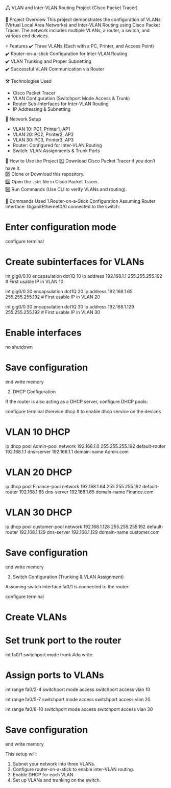 🖧 VLAN and Inter-VLAN Routing Project (Cisco Packet Tracer)

📌 Project Overview
This project demonstrates the configuration of VLANs (Virtual Local Area Networks) and Inter-VLAN Routing using Cisco Packet Tracer. The network includes multiple VLANs, a router, a switch, and various end devices.

⚡ Features
✔️ Three VLANs (Each with a PC, Printer, and Access Point)  
✔️ Router-on-a-stick Configuration for Inter-VLAN Routing  
✔️ VLAN Trunking and Proper Subnetting  
✔️ Successful VLAN Communication via Router  

🛠️ Technologies Used
- Cisco Packet Tracer  
- VLAN Configuration (Switchport Mode Access & Trunk)  
- Router Sub-Interfaces for Inter-VLAN Routing  
- IP Addressing & Subnetting  

🔧 Network Setup
- VLAN 10: PC1, Printer1, AP1  
- VLAN 20: PC2, Printer2, AP2  
- VLAN 30: PC3, Printer3, AP3  
- Router: Configured for Inter-VLAN Routing  
- Switch: VLAN Assignments & Trunk Ports  

📝 How to Use the Project
1️⃣ Download Cisco Packet Tracer if you don’t have it.  
2️⃣ Clone or Download this repository.  
3️⃣ Open the `.pkt` file in Cisco Packet Tracer.  
4️⃣ Run Commands (Use CLI to verify VLANs and routing).  

📜 Commands Used
1.Router-on-a-Stick Configuration
Assuming Router Interface: GigabitEthernet0/0 connected to the switch:

# Enter configuration mode
configure terminal

# Create subinterfaces for VLANs
int gig0/0.10
 encapsulation dot1Q 10
 ip address 192.168.1.1 255.255.255.192  # First usable IP in VLAN 10

int gig0/0.20
 encapsulation dot1Q 20
 ip address 192.168.1.65 255.255.255.192  # First usable IP in VLAN 20

int gig0/0.30
 encapsulation dot1Q 30
 ip address 192.168.1.129 255.255.255.192  # First usable IP in VLAN 30

# Enable interfaces
no shutdown

# Save configuration
end
write memory




2. DHCP Configuration

If the router is also acting as a DHCP server, configure DHCP pools:

configure terminal
#service dhcp # to enable dhcp service on the devices

# VLAN 10 DHCP
ip dhcp pool Admin-pool
 network 192.168.1.0 255.255.255.192
 default-router 192.168.1.1
 dns-server 192.168.1.1
 domain-name Admin.com

# VLAN 20 DHCP
ip dhcp pool Finance-pool
 network 192.168.1.64 255.255.255.192
 default-router 192.168.1.65
 dns-server 192.168.1.65
 domain-name Finance.com

# VLAN 30 DHCP
ip dhcp pool customer-pool
 network 192.168.1.128 255.255.255.192
 default-router 192.168.1.129
 dns-server 192.168.1.129
 domain-name customer.com

# Save configuration
end
write memory


3. Switch Configuration (Trunking & VLAN Assignment)

Assuming switch interface fa0/1 is connected to the router:

configure terminal

# Create VLANs

# Set trunk port to the router
int fa0/1
 switchport mode trunk
 #do write

# Assign ports to VLANs
int range fa0/2-4
 switchport mode access
 switchport access vlan 10

int range fa0/5-7
 switchport mode access
 switchport access vlan 20
 
int range fa0/8-10
 switchport mode access
 switchport access vlan 30

# Save configuration
end
write memory


This setup will:
1. Subnet your network into three VLANs.
2. Configure router-on-a-stick to enable inter-VLAN routing.
3. Enable DHCP for each VLAN.
4. Set up VLANs and trunking on the switch.


